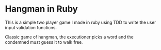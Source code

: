 # Hangman in Ruby
This is a simple two player game I made in ruby using TDD to write the user input validation functions.

Classic game of hangman, the executioner picks a word and the condemned must guess it to walk free.